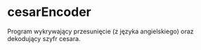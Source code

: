 # cesarEncoder
Program wykrywający przesunięcie (z języka angielskiego) oraz dekodujący szyfr cesara.
